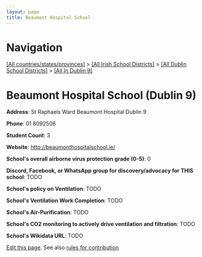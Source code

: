 ```yaml
---
layout: page
title: Beaumont Hospital School
---
```

# Navigation

[[All countries/states/provinces]](../../../..) > [[All Irish School Districts]](../../..) > [[All Dublin School Districts]](../..) > [[All In Dublin 9]](..)

# Beaumont Hospital School (Dublin 9)

**Address**: St Raphaels Ward Beaumont Hospital Dublin 9

**Phone**: 01 8092506

**Student Count**: 3

**Website**: <http://beaumonthospitalschool.ie/>

**School's overall airborne virus protection grade (0-5)**: 0

**Discord, Facebook, or WhatsApp group for discovery/advocacy for THIS school**: TODO

**School's policy on Ventilation**: TODO

**School's Ventilation Work Completion**: TODO

**School's Air-Purification**: TODO

**School's CO2 monitoring to actively drive ventilation and filtration**: TODO

**School's Wikidata URL**: TODO


[Edit this page](https://github.com/ventilate-schools/Ireland/edit/main/./Dublin_9/Beaumont_Hospital_School.md). See also [rules for contribution](../../../contribution-rules/)